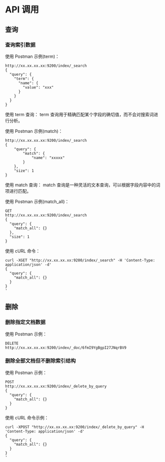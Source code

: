 # API 调用

## 查询

### 查询索引数据

使用 Postman 示例(term)：
```
http://xx.xx.xx.xx:9200/index/_search
{
  "query": {
    "term": {
      "name": {
        "value": "xxx"
      }
    }
  }
}
```
使用 term 查询： term 查询用于精确匹配某个字段的确切值，而不会对搜索词进行分析。

使用 Postman 示例(match)：
```
http://xx.xx.xx.xx:9200/index/_search
{
    "query": {
        "match": {
            "name": "xxxxx"
        }
    },
    "size": 1
}
```
使用 match 查询： match 查询是一种灵活的文本查询，可以根据字段内容中的词项进行匹配。

使用 Postman 示例(match_all)：
```
GET
http://xx.xx.xx.xx:9200/index/_search
{
  "query": {
    "match_all": {}
  },
  "size": 1
}
```

使用 cURL 命令：
```
curl -XGET "http://xx.xx.xx.xx:9200/index/_search" -H 'Content-Type: application/json' -d'
{
  "query": {
    "match_all": {}
  }
}
'
```

## 删除

### 删除指定文档数据

使用 Postman 示例：
```
DELETE
http://xx.xx.xx.xx:9200/index/_doc/6fmI9YgBgpI27JNqrBV9
```

### 删除全部文档但不删除索引结构

使用 Postman 示例：
```
POST
http://xx.xx.xx.xx:9200/index/_delete_by_query
{
  "query": {
    "match_all": {}
  }
}
```

使用 cURL 命令示例：
```
curl -XPOST "http://xx.xx.xx.xx:9200/index/_delete_by_query" -H 'Content-Type: application/json' -d'
{
  "query": {
    "match_all": {}
  }
}
'
```

